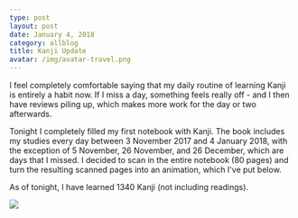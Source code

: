```yaml
---
type: post
layout: post
date: January 4, 2018
category: allblog
title: Kanji Update
avatar: /img/avatar-travel.png
---
```


I feel completely comfortable saying that my daily routine of learning Kanji is entirely a habit now. If I miss a day, something feels really off - and I then have reviews piling up, which makes more work for the day or two afterwards.

Tonight I completely filled my first notebook with Kanji. The book includes my studies every day between 3 November 2017 and 4 January 2018, with the exception of 5 November, 26 November, and 26 December, which are days that I missed. I decided to scan in the entire notebook (80 pages) and turn the resulting scanned pages into an animation, which I've put below.

As of tonight, I have learned 1340 Kanji (not including readings).

<img src="{{ '/img/kanji-nov-to-jan.gif' }}"/>
